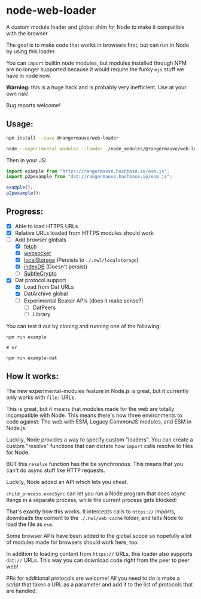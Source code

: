 # node-web-loader
A custom module loader and global shim for Node to make it compatible with the browser.

The goal is to make code that works in browsers first, but can run in Node by using this loader.

You can `import` builtin node modules, but modules installed through NPM are no longer supported because it would require the funky `mjs` stuff we have in node now.

**Warning:** this is a huge hack and is probably very inefficient. Use at your own risk!

Bug reports welcome!

## Usage:

```bash
npm install --save @rangermauve/web-loader

node --experimental-modules --loader ./node_modules/@rangermauve/web-loader/loader.mjs example.js
```

Then in your JS: 

```javascript
import example from "https://rangermauve.hashbase.io/esm.js";
import p2pexample from "dat://rangermauve.hashbase.io/esm.js";

example();
p2pexample();
```

## Progress:

- [x] Able to load HTTPS URLs
- [x] Relative URLs loaded from HTTPS modules should work
- [ ] Add browser globals
	- [x] [fetch](https://www.npmjs.com/package/node-fetch)
	- [x] [websocket](https://www.npmjs.com/package/ws)
	- [x] [localStorage](https://www.npmjs.com/package/node-localstorage) (Persists to `./.nwl/localstorage`)
	- [x] [indexDB](https://www.npmjs.com/package/fake-indexeddb) (Doesn't persist)
	- [ ] [SubtleCrypto](https://github.com/PeculiarVentures/node-webcrypto-ossl)
- [x] Dat protocol support
	- [x] Load from Dat URLs
	- [x] DatArchive global
	- [ ] Experimental Beaker APIs (does it make sense?)
		- [ ] DatPeers
		- [ ] Library

You can test it out by cloning and running one of the following:

```
npm run example

# or

npm run example-dat
```

## How it works:

The new experimental-modules feature in Node.js is great, but it currently only works with `file:` URLs.

This is great, but it means that modules made for the web are totally incompatible with Node. This means there's now three environments to code against: The web with ESM, Legacy CommonJS modules, and ESM in Node.js.

Luckily, Node provides a way to specify custom "loaders". You can create a custom "resolve" functions that can dictate how `import` calls resolve to files for Node.

BUT this `resolve` function has the be synchronous. This means that you can't do async stuff like HTTP requests.

Luckily, Node added an API which lets you cheat.

`child_process.execSync` can let you run a Node program that does async things in a separate process, while the current process gets blocked!

That's exactly how this works. It intercepts calls to `https://` imports, downloads the content to the `./.nwl/web-cache` folder, and tells Node to load the file as `esm`.

Some browser APIs have been added to the global scope so hopefully a lot of modules made for browsers should work here, too.

In addition to loading content from `https://` URLs, this loader also supports `dat://` URLs. This way you can download code right from the peer to peer web!

PRs for additional protocols are welcome! All you need to do is make a script that takes a URL as a parameter and add it to the list of protocols that are handled.
